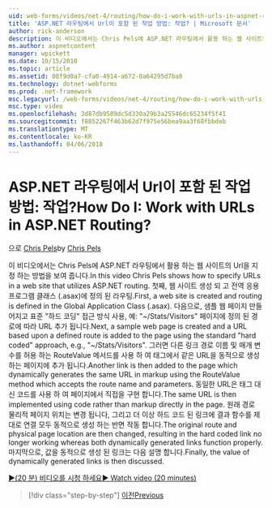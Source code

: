 ```yaml
---
uid: web-forms/videos/net-4/routing/how-do-i-work-with-urls-in-aspnet-routing
title: 'ASP.NET 라우팅에서 Url이 포함 된 작업 방법: 작업? | Microsoft 문서'
author: rick-anderson
description: 이 비디오에서는 Chris Pels에 ASP.NET 라우팅에서 활용 하는 웹 사이트의 Url을 지정 하는 방법을 보여 줍니다. 첫째, 웹 사이트를 만들 및는 Gl.에 정의 된 라우팅을...
ms.author: aspnetcontent
manager: wpickett
ms.date: 10/15/2010
ms.topic: article
ms.assetid: 08f9d0a7-cfa0-4914-a672-8a64295d7ba8
ms.technology: dotnet-webforms
ms.prod: .net-framework
msc.legacyurl: /web-forms/videos/net-4/routing/how-do-i-work-with-urls-in-aspnet-routing
msc.type: video
ms.openlocfilehash: 3d87db9589dc5d330a29b3a25546dc65234f5f41
ms.sourcegitcommit: f8852267f463b62d7f975e56bea9aa3f68fbbdeb
ms.translationtype: MT
ms.contentlocale: ko-KR
ms.lasthandoff: 04/06/2018
---
```

<a name="how-do-i-work-with-urls-in-aspnet-routing"></a><span data-ttu-id="2bbe4-105">ASP.NET 라우팅에서 Url이 포함 된 작업 방법: 작업?</span><span class="sxs-lookup"><span data-stu-id="2bbe4-105">How Do I: Work with URLs in ASP.NET Routing?</span></span>
====================
<span data-ttu-id="2bbe4-106">으로 [Chris Pels](https://twitter.com/chrispels)</span><span class="sxs-lookup"><span data-stu-id="2bbe4-106">by [Chris Pels](https://twitter.com/chrispels)</span></span>

<span data-ttu-id="2bbe4-107">이 비디오에서는 Chris Pels에 ASP.NET 라우팅에서 활용 하는 웹 사이트의 Url을 지정 하는 방법을 보여 줍니다.</span><span class="sxs-lookup"><span data-stu-id="2bbe4-107">In this video Chris Pels shows how to specify URLs in a web site that utilizes ASP.NET routing.</span></span> <span data-ttu-id="2bbe4-108">첫째, 웹 사이트 생성 되 고 전역 응용 프로그램 클래스 (.asax)에 정의 된 라우팅.</span><span class="sxs-lookup"><span data-stu-id="2bbe4-108">First, a web site is created and routing is defined in the Global Application Class (.asax).</span></span> <span data-ttu-id="2bbe4-109">다음으로, 샘플 웹 페이지 만들어지고 표준 "하드 코딩" 접근 방식 사용, 예: "~/Stats/Visitors" 페이지에 정의 된 경로에 따라 URL 추가 됩니다.</span><span class="sxs-lookup"><span data-stu-id="2bbe4-109">Next, a sample web page is created and a URL based upon a defined route is added to the page using the standard "hard coded" approach, e.g., "~/Stats/Visitors".</span></span> <span data-ttu-id="2bbe4-110">그러면 다른 링크 경로 이름 및 매개 변수를 허용 하는 RouteValue 메서드를 사용 하 여 태그에서 같은 URL을 동적으로 생성 하는 페이지에 추가 됩니다.</span><span class="sxs-lookup"><span data-stu-id="2bbe4-110">Another link is then added to the page which dynamically generates the same URL in markup using the RouteValue method which accepts the route name and parameters.</span></span> <span data-ttu-id="2bbe4-111">동일한 URL은 태그 대신 코드를 사용 하 여 페이지에서 직접을 구현 합니다.</span><span class="sxs-lookup"><span data-stu-id="2bbe4-111">The same URL is then implemented using code rather than markup directly in the page.</span></span> <span data-ttu-id="2bbe4-112">원래 경로 물리적 페이지 위치는 변경 됩니다, 그리고 더 이상 하드 코드 된 링크에 결과 함수를 제대로 연결 모두 동적으로 생성 하는 반면 작동 합니다.</span><span class="sxs-lookup"><span data-stu-id="2bbe4-112">The original route and physical page location are then changed, resulting in the hard coded link no longer working whereas both dynamically generated links function properly.</span></span> <span data-ttu-id="2bbe4-113">마지막으로, 값을 동적으로 생성 된 링크는 다음 설명 합니다.</span><span class="sxs-lookup"><span data-stu-id="2bbe4-113">Finally, the value of dynamically generated links is then discussed.</span></span>

[<span data-ttu-id="2bbe4-114">&#9654;(20 분) 비디오를 시청 하세요</span><span class="sxs-lookup"><span data-stu-id="2bbe4-114">&#9654; Watch video (20 minutes)</span></span>](https://channel9.msdn.com/Blogs/ASP-NET-Site-Videos/how-do-i-work-with-urls-in-aspnet-routing)

> [!div class="step-by-step"]
> [<span data-ttu-id="2bbe4-115">이전</span><span class="sxs-lookup"><span data-stu-id="2bbe4-115">Previous</span></span>](how-do-i-use-routing-with-aspnet-web-forms.md)
